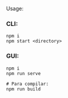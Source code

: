 Usage:

### CLI:

```
npm i
npm start <directory>
```

### GUI:

```
npm i
npm run serve

# Para compilar:
npm run build
```
